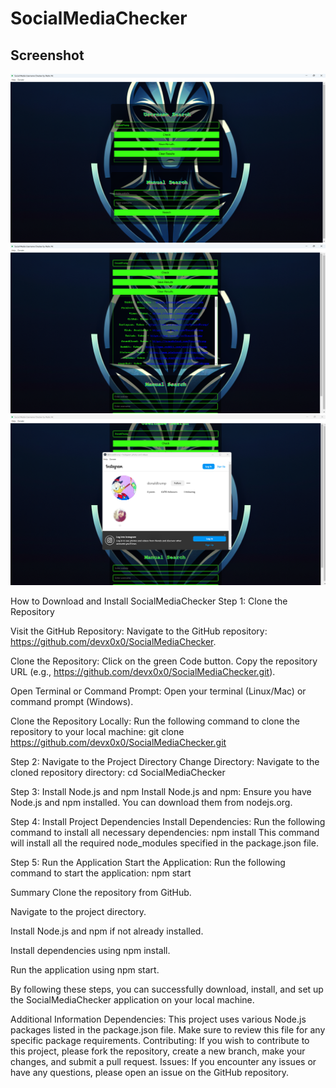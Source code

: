 # SocialMediaChecker


## Screenshot

![Screenshot of SocialMediaChecker](screenshot.png)
![Screenshot of SocialMediaChecker](screenshot2.png)
![Screenshot of SocialMediaChecker](screenshot3.png)


How to Download and Install SocialMediaChecker
Step 1: Clone the Repository


Visit the GitHub Repository:
Navigate to the GitHub repository: https://github.com/devx0x0/SocialMediaChecker.


Clone the Repository:
Click on the green Code button.
Copy the repository URL (e.g., https://github.com/devx0x0/SocialMediaChecker.git).


Open Terminal or Command Prompt:
Open your terminal (Linux/Mac) or command prompt (Windows).


Clone the Repository Locally:
Run the following command to clone the repository to your local machine:
 git clone https://github.com/devx0x0/SocialMediaChecker.git


Step 2: Navigate to the Project Directory
Change Directory:
Navigate to the cloned repository directory:
cd SocialMediaChecker


Step 3: Install Node.js and npm
Install Node.js and npm:
Ensure you have Node.js and npm installed. You can download them from nodejs.org.


Step 4: Install Project Dependencies
Install Dependencies:
Run the following command to install all necessary dependencies:
npm install
This command will install all the required node_modules specified in the package.json file.


Step 5: Run the Application
Start the Application:
Run the following command to start the application:
npm start



Summary
Clone the repository from GitHub.

Navigate to the project directory.

Install Node.js and npm if not already installed.

Install dependencies using npm install.

Run the application using npm start.

By following these steps, you can successfully download, install, and set up the SocialMediaChecker application on your local machine.

Additional Information
Dependencies: This project uses various Node.js packages listed in the package.json file. Make sure to review this file for any specific package requirements.
Contributing: If you wish to contribute to this project, please fork the repository, create a new branch, make your changes, and submit a pull request.
Issues: If you encounter any issues or have any questions, please open an issue on the GitHub repository.
